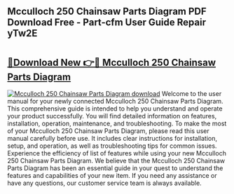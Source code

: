 ## Mcculloch 250 Chainsaw Parts Diagram PDF Download Free - Part-cfm User Guide Repair yTw2E

# <h2><a href="http://dfng0u.blite.top/?on=Mcculloch+250+Chainsaw+Parts+Diagram">🔗Download New 👉🔴 Mcculloch 250 Chainsaw Parts Diagram</a></h2>

[![Mcculloch 250 Chainsaw Parts Diagram download](https://i.imgur.com/lujVjoI.png)](http://dfng0u.blite.top/?on=Mcculloch+250+Chainsaw+Parts+Diagram)
Welcome to the user manual for your newly connected Mcculloch 250 Chainsaw Parts Diagram. This comprehensive guide is intended to help you understand and operate your product successfully. You will find detailed information on features, installation, operation, maintenance, and troubleshooting. To make the most of your Mcculloch 250 Chainsaw Parts Diagram, please read this user manual carefully before use. It includes clear instructions for installation, setup, and operation, as well as troubleshooting tips for common issues. Experience the efficiency of list of features while using your new Mcculloch 250 Chainsaw Parts Diagram. We believe that the Mcculloch 250 Chainsaw Parts Diagram has been an essential guide in your quest to understand the features and capabilities of your new item. If you need any assistance or have any questions, our customer service team is always available.
